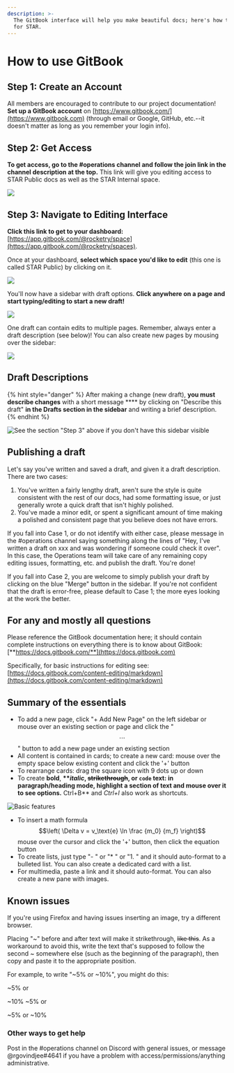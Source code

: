 ```yaml
---
description: >-
  The GitBook interface will help you make beautiful docs; here's how to use it
  for STAR.
---
```


# How to use GitBook

## Step 1: Create an Account

All members are encouraged to contribute to our project documentation! \
**Set up a GitBook account** on [https://www.gitbook.com/](https://www.gitbook.com) (through email or Google, GitHub, etc.--it doesn't matter as long as you remember your login info).

## Step 2: Get Access

**To get access, go to the #operations channel and follow the join link in the channel description at the top.** This link will give you editing access to STAR Public docs as well as the STAR Internal space.

![](.gitbook/assets/redacted\_join\_link.png)

## Step 3: Navigate to Editing Interface

**Click this link to get to your dashboard:** [https://app.gitbook.com/@rocketry/space](https://app.gitbook.com/@rocketry/spaces).

Once at your dashboard, **select which space you'd like to edit** (this one is called STAR Public) by clicking on it.

![](<.gitbook/assets/image (95).png>)

You'll now have a sidebar with draft options. **Click anywhere on a page and start typing/editing to start a new draft!**

![](<.gitbook/assets/image (96).png>)

One draft can contain edits to multiple pages. Remember, always enter a draft description (see below)! You can also create new pages by mousing over the sidebar:&#x20;

![](.gitbook/assets/cropped\_gitbook\_edit.png)

## Draft Descriptions

{% hint style="danger" %}
After making a change (new draft), **you must describe changes** with a short message **** by clicking on "Describe this draft" **in the Drafts section in the sidebar** and writing a brief description.
{% endhint %}

![See the section "Step 3" above if you don't have this sidebar visible](.gitbook/assets/drafts.PNG)

## Publishing a draft

Let's say you've written and saved a draft, and given it a draft description. There are two cases:

1. You've written a fairly lengthy draft, aren't sure the style is quite consistent with the rest of our docs, had some formatting issue, or just generally wrote a quick draft that isn't highly polished.
2. You've made a minor edit, or spent a significant amount of time making a polished and consistent page that you believe does not have errors.

If you fall into Case 1, or do not identify with either case, please message in the #operations channel saying something along the lines of "Hey, I've written a draft on xxx and was wondering if someone could check it over". In this case, the Operations team will take care of any remaining copy editing issues, formatting, etc. and publish the draft. You're done!

If you fall into Case 2, you are welcome to simply publish your draft by clicking on the blue "Merge" button in the sidebar. If you're not confident that the draft is error-free, please default to Case 1; the more eyes looking at the work the better.

## For any and mostly all questions

Please reference the GitBook documentation here; it should contain complete instructions on everything there is to know about GitBook: [**https://docs.gitbook.com/**](https://docs.gitbook.com)

Specifically, for basic instructions for editing see: [https://docs.gitbook.com/content-editing/markdown](https://docs.gitbook.com/content-editing/markdown)

## Summary of the essentials

* To add a new page, click "+ Add New Page" on the left sidebar or mouse over an existing section or page and click the " $$\cdots$$ " button to add a new page under an existing section
* All content is contained in cards; to create a new card: mouse over the empty space below existing content and click the '+' button
* To rearrange cards: drag the square icon with 9 dots up or down
* To create **bold**, **\*\***_**italic**_**, **~~**strikethrough**~~**, or `code` text: in paragraph/heading mode, highlight a section of text and mouse over it to see options.** Ctrl+B\*\* and _Ctrl+I_ also work as shortcuts. &#x20;

![Basic features](.gitbook/assets/formatting.png)

* To insert a math formula $$\left( \Delta v = v_\text{e} \ln \frac {m_0} {m_f} \right)$$ mouse over the cursor and click the '+' button, then click the equation button
* To create lists, just type "- " or "\* " or "1. " and it should auto-format to a bulleted list. You can also create a dedicated card with a list.
* For multimedia, paste a link and it should auto-format. You can also create a new pane with images.

## Known issues

If you're using Firefox and having issues inserting an image, try a different browser.

Placing "\~" before and after text will make it strikethrough, ~~like this~~. As a workaround to avoid this, write the text that's supposed to follow the second \~ somewhere else (such as the beginning of the paragraph), then copy and paste it to the appropriate position.

For example, to write "\~5% or \~10%", you might do this:

\~5% or

\~10% \~5% or

\~5% or \~10%

### Other ways to get help

Post in the #operations channel on Discord with general issues, or message @rgovindjee#4641 if you have a problem with access/permissions/anything administrative.
